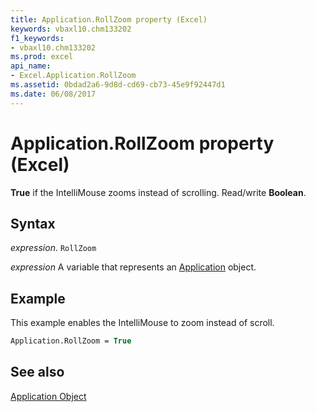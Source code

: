 ```yaml
---
title: Application.RollZoom property (Excel)
keywords: vbaxl10.chm133202
f1_keywords:
- vbaxl10.chm133202
ms.prod: excel
api_name:
- Excel.Application.RollZoom
ms.assetid: 0bdad2a6-9d8d-cd69-cb73-45e9f92447d1
ms.date: 06/08/2017
---
```



# Application.RollZoom property (Excel)

 **True** if the IntelliMouse zooms instead of scrolling. Read/write **Boolean**.


## Syntax

_expression_. `RollZoom`

_expression_ A variable that represents an [Application](Excel.Application-graph-property.md) object.


## Example

This example enables the IntelliMouse to zoom instead of scroll.


```vb
Application.RollZoom = True
```


## See also


[Application Object](Excel.Application(object).md)

